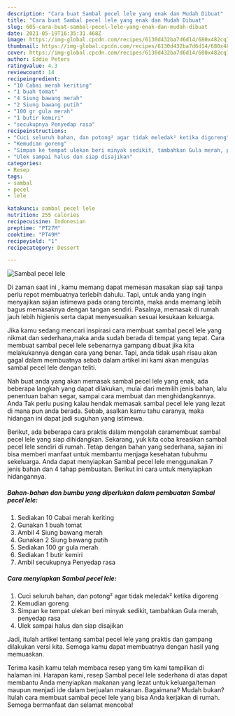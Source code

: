 ```yaml
---
description: "Cara buat Sambal pecel lele yang enak dan Mudah Dibuat"
title: "Cara buat Sambal pecel lele yang enak dan Mudah Dibuat"
slug: 605-cara-buat-sambal-pecel-lele-yang-enak-dan-mudah-dibuat
date: 2021-05-19T16:35:31.468Z
image: https://img-global.cpcdn.com/recipes/6130d432ba7d6d14/680x482cq70/sambal-pecel-lele-foto-resep-utama.jpg
thumbnail: https://img-global.cpcdn.com/recipes/6130d432ba7d6d14/680x482cq70/sambal-pecel-lele-foto-resep-utama.jpg
cover: https://img-global.cpcdn.com/recipes/6130d432ba7d6d14/680x482cq70/sambal-pecel-lele-foto-resep-utama.jpg
author: Eddie Peters
ratingvalue: 4.3
reviewcount: 14
recipeingredient:
- "10 Cabai merah keriting"
- "1 buah tomat"
- "4 Siung bawang merah"
- "2 Siung bawang putih"
- "100 gr gula merah"
- "1 butir kemiri"
- "secukupnya Penyedap rasa"
recipeinstructions:
- "Cuci seluruh bahan, dan potong² agar tidak meledak² ketika digoreng"
- "Kemudian goreng"
- "Simpan ke tempat ulekan beri minyak sedikit, tambahkan Gula merah, penyedap rasa"
- "Ulek sampai halus dan siap disajikan"
categories:
- Resep
tags:
- sambal
- pecel
- lele

katakunci: sambal pecel lele 
nutrition: 255 calories
recipecuisine: Indonesian
preptime: "PT27M"
cooktime: "PT49M"
recipeyield: "1"
recipecategory: Dessert

---
```



![Sambal pecel lele](https://img-global.cpcdn.com/recipes/6130d432ba7d6d14/680x482cq70/sambal-pecel-lele-foto-resep-utama.jpg)

Di zaman  saat ini , kamu memang dapat memesan masakan siap saji tanpa perlu repot membuatnya terlebih dahulu. Tapi, untuk anda yang ingin menyajikan sajian istimewa pada orang tercinta, maka anda memang lebih bagus memasaknya dengan tangan sendiri. Pasalnya, memasak di rumah jauh lebih higienis serta dapat menyesuaikan sesuai kesukaan keluarga.

Jika kamu sedang mencari inspirasi cara membuat sambal pecel lele yang nikmat dan sederhana,maka anda sudah berada di tempat yang tepat. Cara membuat sambal pecel lele  sebenarnya gampang dibuat jika kita melakukannya dengan cara yang benar. Tapi, anda tidak usah risau akan gagal dalam membuatnya 
sebab dalam artikel ini kami akan mengulas sambal pecel lele dengan teliti.  



Nah buat anda yang akan memasak sambal pecel lele yang enak, ada beberapa langkah yang dapat dilakukan, mulai dari memilih jenis bahan, lalu penentuan bahan segar, sampai cara membuat dan menghidangkannya. Anda Tak perlu pusing kalau hendak memasak sambal pecel lele yang lezat di mana pun anda berada. Sebab, asalkan kamu  tahu caranya, maka hidangan ini dapat jadi suguhan yang istimewa.

Berikut, ada beberapa cara praktis  dalam mengolah caramembuat sambal pecel lele yang siap dihidangkan. Sekarang, yuk kita coba kreasikan sambal pecel lele sendiri di rumah. Tetap dengan bahan yang sederhana, sajian ini bisa memberi manfaat untuk membantu menjaga kesehatan tubuhmu sekeluarga. Anda dapat menyiapkan Sambal pecel lele menggunakan 7 jenis bahan dan 4 tahap pembuatan. Berikut ini cara untuk menyiapkan hidangannya.

<!--inarticleads1-->

##### Bahan-bahan dan bumbu yang diperlukan dalam pembuatan Sambal pecel lele:

1. Sediakan 10 Cabai merah keriting
1. Gunakan 1 buah tomat
1. Ambil 4 Siung bawang merah
1. Gunakan 2 Siung bawang putih
1. Sediakan 100 gr gula merah
1. Sediakan 1 butir kemiri
1. Ambil secukupnya Penyedap rasa




<!--inarticleads2-->

##### Cara menyiapkan Sambal pecel lele:

1. Cuci seluruh bahan, dan potong² agar tidak meledak² ketika digoreng
1. Kemudian goreng
1. Simpan ke tempat ulekan beri minyak sedikit, tambahkan Gula merah, penyedap rasa
1. Ulek sampai halus dan siap disajikan




Jadi, itulah artikel tentang  sambal pecel lele  yang praktis dan gampang dilakukan versi kita. Semoga kamu dapat membuatnya dengan hasil yang memuaskan. 

Terima kasih kamu telah membaca resep yang tim kami tampilkan di halaman ini. Harapan kami, resep  Sambal pecel lele sederhana di atas dapat membantu Anda menyiapkan makanan yang lezat untuk keluarga/teman maupun menjadi ide dalam berjualan makanan. Bagaimana? Mudah bukan? Itulah cara membuat sambal pecel lele yang bisa Anda kerjakan di rumah. Semoga bermanfaat dan selamat mencoba!

